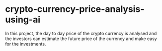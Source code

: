 # crypto-currency-price-analysis-using-ai
In this project, the day to day price of the crypto currency is analysed and the investors can estimate the future price of the currency and make easy for the investments.
